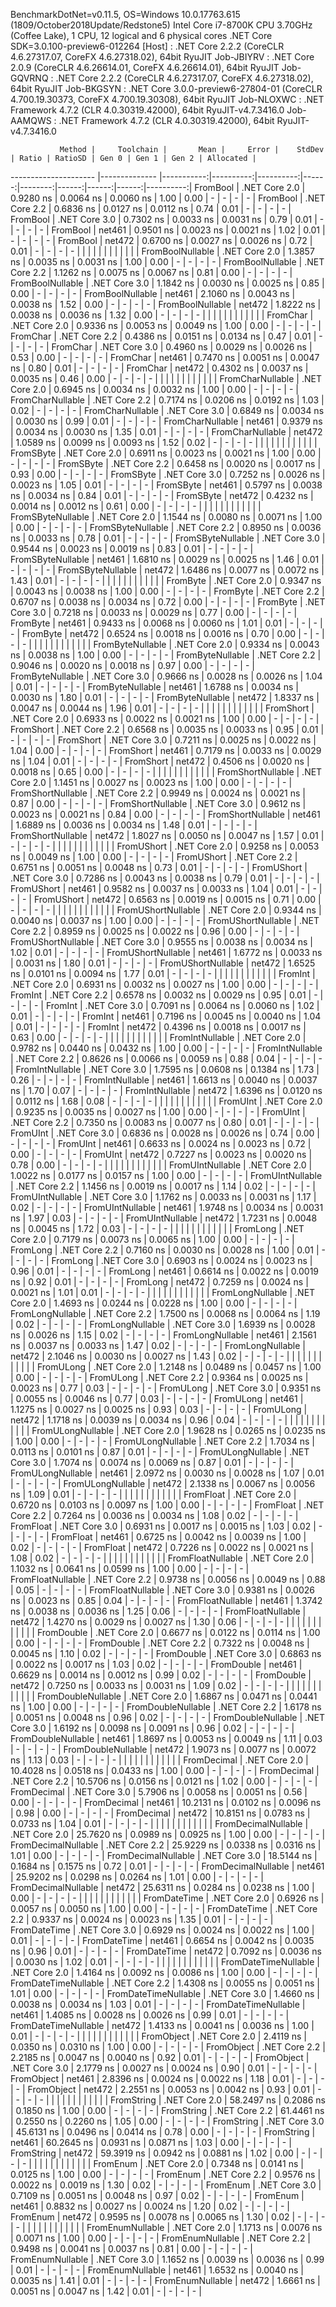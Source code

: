
BenchmarkDotNet=v0.11.5, OS=Windows 10.0.17763.615 (1809/October2018Update/Redstone5)
Intel Core i7-8700K CPU 3.70GHz (Coffee Lake), 1 CPU, 12 logical and 6 physical cores
.NET Core SDK=3.0.100-preview6-012264
  [Host]     : .NET Core 2.2.2 (CoreCLR 4.6.27317.07, CoreFX 4.6.27318.02), 64bit RyuJIT
  Job-JBIYRV : .NET Core 2.0.9 (CoreCLR 4.6.26614.01, CoreFX 4.6.26614.01), 64bit RyuJIT
  Job-GQVRNQ : .NET Core 2.2.2 (CoreCLR 4.6.27317.07, CoreFX 4.6.27318.02), 64bit RyuJIT
  Job-BKGSYN : .NET Core 3.0.0-preview6-27804-01 (CoreCLR 4.700.19.30373, CoreFX 4.700.19.30308), 64bit RyuJIT
  Job-NLOXWC : .NET Framework 4.7.2 (CLR 4.0.30319.42000), 64bit RyuJIT-v4.7.3416.0
  Job-AAMQWS : .NET Framework 4.7.2 (CLR 4.0.30319.42000), 64bit RyuJIT-v4.7.3416.0


               Method |     Toolchain |       Mean |     Error |    StdDev | Ratio | RatioSD | Gen 0 | Gen 1 | Gen 2 | Allocated |
--------------------- |-------------- |-----------:|----------:|----------:|------:|--------:|------:|------:|------:|----------:|
             FromBool | .NET Core 2.0 |  0.9280 ns | 0.0064 ns | 0.0060 ns |  1.00 |    0.00 |     - |     - |     - |         - |
             FromBool | .NET Core 2.2 |  0.6836 ns | 0.0127 ns | 0.0112 ns |  0.74 |    0.01 |     - |     - |     - |         - |
             FromBool | .NET Core 3.0 |  0.7302 ns | 0.0033 ns | 0.0031 ns |  0.79 |    0.01 |     - |     - |     - |         - |
             FromBool |        net461 |  0.9501 ns | 0.0023 ns | 0.0021 ns |  1.02 |    0.01 |     - |     - |     - |         - |
             FromBool |        net472 |  0.6700 ns | 0.0027 ns | 0.0026 ns |  0.72 |    0.01 |     - |     - |     - |         - |
                      |               |            |           |           |       |         |       |       |       |           |
     FromBoolNullable | .NET Core 2.0 |  1.3857 ns | 0.0035 ns | 0.0031 ns |  1.00 |    0.00 |     - |     - |     - |         - |
     FromBoolNullable | .NET Core 2.2 |  1.1262 ns | 0.0075 ns | 0.0067 ns |  0.81 |    0.00 |     - |     - |     - |         - |
     FromBoolNullable | .NET Core 3.0 |  1.1842 ns | 0.0030 ns | 0.0025 ns |  0.85 |    0.00 |     - |     - |     - |         - |
     FromBoolNullable |        net461 |  2.1060 ns | 0.0043 ns | 0.0038 ns |  1.52 |    0.00 |     - |     - |     - |         - |
     FromBoolNullable |        net472 |  1.8222 ns | 0.0038 ns | 0.0036 ns |  1.32 |    0.00 |     - |     - |     - |         - |
                      |               |            |           |           |       |         |       |       |       |           |
             FromChar | .NET Core 2.0 |  0.9336 ns | 0.0053 ns | 0.0049 ns |  1.00 |    0.00 |     - |     - |     - |         - |
             FromChar | .NET Core 2.2 |  0.4386 ns | 0.0151 ns | 0.0134 ns |  0.47 |    0.01 |     - |     - |     - |         - |
             FromChar | .NET Core 3.0 |  0.4960 ns | 0.0029 ns | 0.0026 ns |  0.53 |    0.00 |     - |     - |     - |         - |
             FromChar |        net461 |  0.7470 ns | 0.0051 ns | 0.0047 ns |  0.80 |    0.01 |     - |     - |     - |         - |
             FromChar |        net472 |  0.4302 ns | 0.0037 ns | 0.0035 ns |  0.46 |    0.00 |     - |     - |     - |         - |
                      |               |            |           |           |       |         |       |       |       |           |
     FromCharNullable | .NET Core 2.0 |  0.6945 ns | 0.0034 ns | 0.0032 ns |  1.00 |    0.00 |     - |     - |     - |         - |
     FromCharNullable | .NET Core 2.2 |  0.7174 ns | 0.0206 ns | 0.0192 ns |  1.03 |    0.02 |     - |     - |     - |         - |
     FromCharNullable | .NET Core 3.0 |  0.6849 ns | 0.0034 ns | 0.0030 ns |  0.99 |    0.01 |     - |     - |     - |         - |
     FromCharNullable |        net461 |  0.9379 ns | 0.0034 ns | 0.0030 ns |  1.35 |    0.01 |     - |     - |     - |         - |
     FromCharNullable |        net472 |  1.0589 ns | 0.0099 ns | 0.0093 ns |  1.52 |    0.02 |     - |     - |     - |         - |
                      |               |            |           |           |       |         |       |       |       |           |
            FromSByte | .NET Core 2.0 |  0.6911 ns | 0.0023 ns | 0.0021 ns |  1.00 |    0.00 |     - |     - |     - |         - |
            FromSByte | .NET Core 2.2 |  0.6458 ns | 0.0020 ns | 0.0017 ns |  0.93 |    0.00 |     - |     - |     - |         - |
            FromSByte | .NET Core 3.0 |  0.7252 ns | 0.0026 ns | 0.0023 ns |  1.05 |    0.01 |     - |     - |     - |         - |
            FromSByte |        net461 |  0.5797 ns | 0.0038 ns | 0.0034 ns |  0.84 |    0.01 |     - |     - |     - |         - |
            FromSByte |        net472 |  0.4232 ns | 0.0014 ns | 0.0012 ns |  0.61 |    0.00 |     - |     - |     - |         - |
                      |               |            |           |           |       |         |       |       |       |           |
    FromSByteNullable | .NET Core 2.0 |  1.1544 ns | 0.0080 ns | 0.0071 ns |  1.00 |    0.00 |     - |     - |     - |         - |
    FromSByteNullable | .NET Core 2.2 |  0.8950 ns | 0.0036 ns | 0.0033 ns |  0.78 |    0.01 |     - |     - |     - |         - |
    FromSByteNullable | .NET Core 3.0 |  0.9544 ns | 0.0023 ns | 0.0019 ns |  0.83 |    0.01 |     - |     - |     - |         - |
    FromSByteNullable |        net461 |  1.6810 ns | 0.0029 ns | 0.0025 ns |  1.46 |    0.01 |     - |     - |     - |         - |
    FromSByteNullable |        net472 |  1.6486 ns | 0.0077 ns | 0.0072 ns |  1.43 |    0.01 |     - |     - |     - |         - |
                      |               |            |           |           |       |         |       |       |       |           |
             FromByte | .NET Core 2.0 |  0.9347 ns | 0.0043 ns | 0.0038 ns |  1.00 |    0.00 |     - |     - |     - |         - |
             FromByte | .NET Core 2.2 |  0.6707 ns | 0.0038 ns | 0.0034 ns |  0.72 |    0.00 |     - |     - |     - |         - |
             FromByte | .NET Core 3.0 |  0.7218 ns | 0.0033 ns | 0.0029 ns |  0.77 |    0.00 |     - |     - |     - |         - |
             FromByte |        net461 |  0.9433 ns | 0.0068 ns | 0.0060 ns |  1.01 |    0.01 |     - |     - |     - |         - |
             FromByte |        net472 |  0.6524 ns | 0.0018 ns | 0.0016 ns |  0.70 |    0.00 |     - |     - |     - |         - |
                      |               |            |           |           |       |         |       |       |       |           |
     FromByteNullable | .NET Core 2.0 |  0.9334 ns | 0.0043 ns | 0.0038 ns |  1.00 |    0.00 |     - |     - |     - |         - |
     FromByteNullable | .NET Core 2.2 |  0.9046 ns | 0.0020 ns | 0.0018 ns |  0.97 |    0.00 |     - |     - |     - |         - |
     FromByteNullable | .NET Core 3.0 |  0.9666 ns | 0.0028 ns | 0.0026 ns |  1.04 |    0.01 |     - |     - |     - |         - |
     FromByteNullable |        net461 |  1.6788 ns | 0.0034 ns | 0.0030 ns |  1.80 |    0.01 |     - |     - |     - |         - |
     FromByteNullable |        net472 |  1.8337 ns | 0.0047 ns | 0.0044 ns |  1.96 |    0.01 |     - |     - |     - |         - |
                      |               |            |           |           |       |         |       |       |       |           |
            FromShort | .NET Core 2.0 |  0.6933 ns | 0.0022 ns | 0.0021 ns |  1.00 |    0.00 |     - |     - |     - |         - |
            FromShort | .NET Core 2.2 |  0.6568 ns | 0.0035 ns | 0.0033 ns |  0.95 |    0.01 |     - |     - |     - |         - |
            FromShort | .NET Core 3.0 |  0.7211 ns | 0.0025 ns | 0.0022 ns |  1.04 |    0.00 |     - |     - |     - |         - |
            FromShort |        net461 |  0.7179 ns | 0.0033 ns | 0.0029 ns |  1.04 |    0.01 |     - |     - |     - |         - |
            FromShort |        net472 |  0.4506 ns | 0.0020 ns | 0.0018 ns |  0.65 |    0.00 |     - |     - |     - |         - |
                      |               |            |           |           |       |         |       |       |       |           |
    FromShortNullable | .NET Core 2.0 |  1.1451 ns | 0.0027 ns | 0.0023 ns |  1.00 |    0.00 |     - |     - |     - |         - |
    FromShortNullable | .NET Core 2.2 |  0.9949 ns | 0.0024 ns | 0.0021 ns |  0.87 |    0.00 |     - |     - |     - |         - |
    FromShortNullable | .NET Core 3.0 |  0.9612 ns | 0.0023 ns | 0.0021 ns |  0.84 |    0.00 |     - |     - |     - |         - |
    FromShortNullable |        net461 |  1.6889 ns | 0.0036 ns | 0.0034 ns |  1.48 |    0.01 |     - |     - |     - |         - |
    FromShortNullable |        net472 |  1.8027 ns | 0.0050 ns | 0.0047 ns |  1.57 |    0.01 |     - |     - |     - |         - |
                      |               |            |           |           |       |         |       |       |       |           |
           FromUShort | .NET Core 2.0 |  0.9258 ns | 0.0053 ns | 0.0049 ns |  1.00 |    0.00 |     - |     - |     - |         - |
           FromUShort | .NET Core 2.2 |  0.6751 ns | 0.0051 ns | 0.0048 ns |  0.73 |    0.01 |     - |     - |     - |         - |
           FromUShort | .NET Core 3.0 |  0.7286 ns | 0.0043 ns | 0.0038 ns |  0.79 |    0.01 |     - |     - |     - |         - |
           FromUShort |        net461 |  0.9582 ns | 0.0037 ns | 0.0033 ns |  1.04 |    0.01 |     - |     - |     - |         - |
           FromUShort |        net472 |  0.6563 ns | 0.0019 ns | 0.0015 ns |  0.71 |    0.00 |     - |     - |     - |         - |
                      |               |            |           |           |       |         |       |       |       |           |
   FromUShortNullable | .NET Core 2.0 |  0.9344 ns | 0.0040 ns | 0.0037 ns |  1.00 |    0.00 |     - |     - |     - |         - |
   FromUShortNullable | .NET Core 2.2 |  0.8959 ns | 0.0025 ns | 0.0022 ns |  0.96 |    0.00 |     - |     - |     - |         - |
   FromUShortNullable | .NET Core 3.0 |  0.9555 ns | 0.0038 ns | 0.0034 ns |  1.02 |    0.01 |     - |     - |     - |         - |
   FromUShortNullable |        net461 |  1.6772 ns | 0.0033 ns | 0.0031 ns |  1.80 |    0.01 |     - |     - |     - |         - |
   FromUShortNullable |        net472 |  1.6525 ns | 0.0101 ns | 0.0094 ns |  1.77 |    0.01 |     - |     - |     - |         - |
                      |               |            |           |           |       |         |       |       |       |           |
              FromInt | .NET Core 2.0 |  0.6931 ns | 0.0032 ns | 0.0027 ns |  1.00 |    0.00 |     - |     - |     - |         - |
              FromInt | .NET Core 2.2 |  0.6578 ns | 0.0032 ns | 0.0029 ns |  0.95 |    0.01 |     - |     - |     - |         - |
              FromInt | .NET Core 3.0 |  0.7091 ns | 0.0064 ns | 0.0060 ns |  1.02 |    0.01 |     - |     - |     - |         - |
              FromInt |        net461 |  0.7196 ns | 0.0045 ns | 0.0040 ns |  1.04 |    0.01 |     - |     - |     - |         - |
              FromInt |        net472 |  0.4396 ns | 0.0018 ns | 0.0017 ns |  0.63 |    0.00 |     - |     - |     - |         - |
                      |               |            |           |           |       |         |       |       |       |           |
      FromIntNullable | .NET Core 2.0 |  0.9782 ns | 0.0440 ns | 0.0432 ns |  1.00 |    0.00 |     - |     - |     - |         - |
      FromIntNullable | .NET Core 2.2 |  0.8626 ns | 0.0066 ns | 0.0059 ns |  0.88 |    0.04 |     - |     - |     - |         - |
      FromIntNullable | .NET Core 3.0 |  1.7595 ns | 0.0608 ns | 0.1384 ns |  1.73 |    0.26 |     - |     - |     - |         - |
      FromIntNullable |        net461 |  1.6613 ns | 0.0040 ns | 0.0037 ns |  1.70 |    0.07 |     - |     - |     - |         - |
      FromIntNullable |        net472 |  1.6396 ns | 0.0120 ns | 0.0112 ns |  1.68 |    0.08 |     - |     - |     - |         - |
                      |               |            |           |           |       |         |       |       |       |           |
             FromUInt | .NET Core 2.0 |  0.9235 ns | 0.0035 ns | 0.0027 ns |  1.00 |    0.00 |     - |     - |     - |         - |
             FromUInt | .NET Core 2.2 |  0.7350 ns | 0.0083 ns | 0.0077 ns |  0.80 |    0.01 |     - |     - |     - |         - |
             FromUInt | .NET Core 3.0 |  0.6836 ns | 0.0028 ns | 0.0026 ns |  0.74 |    0.00 |     - |     - |     - |         - |
             FromUInt |        net461 |  0.6633 ns | 0.0024 ns | 0.0023 ns |  0.72 |    0.00 |     - |     - |     - |         - |
             FromUInt |        net472 |  0.7227 ns | 0.0023 ns | 0.0020 ns |  0.78 |    0.00 |     - |     - |     - |         - |
                      |               |            |           |           |       |         |       |       |       |           |
     FromUIntNullable | .NET Core 2.0 |  1.0022 ns | 0.0177 ns | 0.0157 ns |  1.00 |    0.00 |     - |     - |     - |         - |
     FromUIntNullable | .NET Core 2.2 |  1.1456 ns | 0.0019 ns | 0.0017 ns |  1.14 |    0.02 |     - |     - |     - |         - |
     FromUIntNullable | .NET Core 3.0 |  1.1762 ns | 0.0033 ns | 0.0031 ns |  1.17 |    0.02 |     - |     - |     - |         - |
     FromUIntNullable |        net461 |  1.9748 ns | 0.0034 ns | 0.0031 ns |  1.97 |    0.03 |     - |     - |     - |         - |
     FromUIntNullable |        net472 |  1.7231 ns | 0.0048 ns | 0.0045 ns |  1.72 |    0.03 |     - |     - |     - |         - |
                      |               |            |           |           |       |         |       |       |       |           |
             FromLong | .NET Core 2.0 |  0.7179 ns | 0.0073 ns | 0.0065 ns |  1.00 |    0.00 |     - |     - |     - |         - |
             FromLong | .NET Core 2.2 |  0.7160 ns | 0.0030 ns | 0.0028 ns |  1.00 |    0.01 |     - |     - |     - |         - |
             FromLong | .NET Core 3.0 |  0.6903 ns | 0.0024 ns | 0.0023 ns |  0.96 |    0.01 |     - |     - |     - |         - |
             FromLong |        net461 |  0.6614 ns | 0.0022 ns | 0.0019 ns |  0.92 |    0.01 |     - |     - |     - |         - |
             FromLong |        net472 |  0.7259 ns | 0.0024 ns | 0.0021 ns |  1.01 |    0.01 |     - |     - |     - |         - |
                      |               |            |           |           |       |         |       |       |       |           |
     FromLongNullable | .NET Core 2.0 |  1.4693 ns | 0.0244 ns | 0.0228 ns |  1.00 |    0.00 |     - |     - |     - |         - |
     FromLongNullable | .NET Core 2.2 |  1.7500 ns | 0.0068 ns | 0.0064 ns |  1.19 |    0.02 |     - |     - |     - |         - |
     FromLongNullable | .NET Core 3.0 |  1.6939 ns | 0.0028 ns | 0.0026 ns |  1.15 |    0.02 |     - |     - |     - |         - |
     FromLongNullable |        net461 |  2.1561 ns | 0.0037 ns | 0.0033 ns |  1.47 |    0.02 |     - |     - |     - |         - |
     FromLongNullable |        net472 |  2.1046 ns | 0.0030 ns | 0.0027 ns |  1.43 |    0.02 |     - |     - |     - |         - |
                      |               |            |           |           |       |         |       |       |       |           |
            FromULong | .NET Core 2.0 |  1.2148 ns | 0.0489 ns | 0.0457 ns |  1.00 |    0.00 |     - |     - |     - |         - |
            FromULong | .NET Core 2.2 |  0.9364 ns | 0.0025 ns | 0.0023 ns |  0.77 |    0.03 |     - |     - |     - |         - |
            FromULong | .NET Core 3.0 |  0.9351 ns | 0.0055 ns | 0.0046 ns |  0.77 |    0.03 |     - |     - |     - |         - |
            FromULong |        net461 |  1.1275 ns | 0.0027 ns | 0.0025 ns |  0.93 |    0.03 |     - |     - |     - |         - |
            FromULong |        net472 |  1.1718 ns | 0.0039 ns | 0.0034 ns |  0.96 |    0.04 |     - |     - |     - |         - |
                      |               |            |           |           |       |         |       |       |       |           |
    FromULongNullable | .NET Core 2.0 |  1.9628 ns | 0.0265 ns | 0.0235 ns |  1.00 |    0.00 |     - |     - |     - |         - |
    FromULongNullable | .NET Core 2.2 |  1.7034 ns | 0.0113 ns | 0.0101 ns |  0.87 |    0.01 |     - |     - |     - |         - |
    FromULongNullable | .NET Core 3.0 |  1.7074 ns | 0.0074 ns | 0.0069 ns |  0.87 |    0.01 |     - |     - |     - |         - |
    FromULongNullable |        net461 |  2.0972 ns | 0.0030 ns | 0.0028 ns |  1.07 |    0.01 |     - |     - |     - |         - |
    FromULongNullable |        net472 |  2.1338 ns | 0.0067 ns | 0.0056 ns |  1.09 |    0.01 |     - |     - |     - |         - |
                      |               |            |           |           |       |         |       |       |       |           |
            FromFloat | .NET Core 2.0 |  0.6720 ns | 0.0103 ns | 0.0097 ns |  1.00 |    0.00 |     - |     - |     - |         - |
            FromFloat | .NET Core 2.2 |  0.7264 ns | 0.0036 ns | 0.0034 ns |  1.08 |    0.02 |     - |     - |     - |         - |
            FromFloat | .NET Core 3.0 |  0.6931 ns | 0.0017 ns | 0.0015 ns |  1.03 |    0.02 |     - |     - |     - |         - |
            FromFloat |        net461 |  0.6725 ns | 0.0042 ns | 0.0039 ns |  1.00 |    0.02 |     - |     - |     - |         - |
            FromFloat |        net472 |  0.7226 ns | 0.0022 ns | 0.0021 ns |  1.08 |    0.02 |     - |     - |     - |         - |
                      |               |            |           |           |       |         |       |       |       |           |
    FromFloatNullable | .NET Core 2.0 |  1.1032 ns | 0.0641 ns | 0.0599 ns |  1.00 |    0.00 |     - |     - |     - |         - |
    FromFloatNullable | .NET Core 2.2 |  0.9738 ns | 0.0056 ns | 0.0049 ns |  0.88 |    0.05 |     - |     - |     - |         - |
    FromFloatNullable | .NET Core 3.0 |  0.9381 ns | 0.0026 ns | 0.0023 ns |  0.85 |    0.04 |     - |     - |     - |         - |
    FromFloatNullable |        net461 |  1.3742 ns | 0.0038 ns | 0.0036 ns |  1.25 |    0.06 |     - |     - |     - |         - |
    FromFloatNullable |        net472 |  1.4270 ns | 0.0029 ns | 0.0027 ns |  1.30 |    0.06 |     - |     - |     - |         - |
                      |               |            |           |           |       |         |       |       |       |           |
           FromDouble | .NET Core 2.0 |  0.6677 ns | 0.0122 ns | 0.0114 ns |  1.00 |    0.00 |     - |     - |     - |         - |
           FromDouble | .NET Core 2.2 |  0.7322 ns | 0.0048 ns | 0.0045 ns |  1.10 |    0.02 |     - |     - |     - |         - |
           FromDouble | .NET Core 3.0 |  0.6863 ns | 0.0022 ns | 0.0017 ns |  1.03 |    0.02 |     - |     - |     - |         - |
           FromDouble |        net461 |  0.6629 ns | 0.0014 ns | 0.0012 ns |  0.99 |    0.02 |     - |     - |     - |         - |
           FromDouble |        net472 |  0.7250 ns | 0.0033 ns | 0.0031 ns |  1.09 |    0.02 |     - |     - |     - |         - |
                      |               |            |           |           |       |         |       |       |       |           |
   FromDoubleNullable | .NET Core 2.0 |  1.6867 ns | 0.0471 ns | 0.0441 ns |  1.00 |    0.00 |     - |     - |     - |         - |
   FromDoubleNullable | .NET Core 2.2 |  1.6178 ns | 0.0051 ns | 0.0048 ns |  0.96 |    0.02 |     - |     - |     - |         - |
   FromDoubleNullable | .NET Core 3.0 |  1.6192 ns | 0.0098 ns | 0.0091 ns |  0.96 |    0.02 |     - |     - |     - |         - |
   FromDoubleNullable |        net461 |  1.8697 ns | 0.0053 ns | 0.0049 ns |  1.11 |    0.03 |     - |     - |     - |         - |
   FromDoubleNullable |        net472 |  1.9073 ns | 0.0077 ns | 0.0072 ns |  1.13 |    0.03 |     - |     - |     - |         - |
                      |               |            |           |           |       |         |       |       |       |           |
          FromDecimal | .NET Core 2.0 | 10.4028 ns | 0.0518 ns | 0.0433 ns |  1.00 |    0.00 |     - |     - |     - |         - |
          FromDecimal | .NET Core 2.2 | 10.5706 ns | 0.0156 ns | 0.0121 ns |  1.02 |    0.00 |     - |     - |     - |         - |
          FromDecimal | .NET Core 3.0 |  5.7906 ns | 0.0058 ns | 0.0051 ns |  0.56 |    0.00 |     - |     - |     - |         - |
          FromDecimal |        net461 | 10.2131 ns | 0.0102 ns | 0.0096 ns |  0.98 |    0.00 |     - |     - |     - |         - |
          FromDecimal |        net472 | 10.8151 ns | 0.0783 ns | 0.0733 ns |  1.04 |    0.01 |     - |     - |     - |         - |
                      |               |            |           |           |       |         |       |       |       |           |
  FromDecimalNullable | .NET Core 2.0 | 25.7620 ns | 0.0989 ns | 0.0925 ns |  1.00 |    0.00 |     - |     - |     - |         - |
  FromDecimalNullable | .NET Core 2.2 | 25.9229 ns | 0.0338 ns | 0.0316 ns |  1.01 |    0.00 |     - |     - |     - |         - |
  FromDecimalNullable | .NET Core 3.0 | 18.5144 ns | 0.1684 ns | 0.1575 ns |  0.72 |    0.01 |     - |     - |     - |         - |
  FromDecimalNullable |        net461 | 25.9202 ns | 0.0298 ns | 0.0264 ns |  1.01 |    0.00 |     - |     - |     - |         - |
  FromDecimalNullable |        net472 | 25.6311 ns | 0.0284 ns | 0.0238 ns |  1.00 |    0.00 |     - |     - |     - |         - |
                      |               |            |           |           |       |         |       |       |       |           |
         FromDateTime | .NET Core 2.0 |  0.6926 ns | 0.0057 ns | 0.0050 ns |  1.00 |    0.00 |     - |     - |     - |         - |
         FromDateTime | .NET Core 2.2 |  0.9337 ns | 0.0024 ns | 0.0023 ns |  1.35 |    0.01 |     - |     - |     - |         - |
         FromDateTime | .NET Core 3.0 |  0.6929 ns | 0.0024 ns | 0.0022 ns |  1.00 |    0.01 |     - |     - |     - |         - |
         FromDateTime |        net461 |  0.6654 ns | 0.0042 ns | 0.0035 ns |  0.96 |    0.01 |     - |     - |     - |         - |
         FromDateTime |        net472 |  0.7092 ns | 0.0036 ns | 0.0030 ns |  1.02 |    0.01 |     - |     - |     - |         - |
                      |               |            |           |           |       |         |       |       |       |           |
 FromDateTimeNullable | .NET Core 2.0 |  1.4164 ns | 0.0092 ns | 0.0086 ns |  1.00 |    0.00 |     - |     - |     - |         - |
 FromDateTimeNullable | .NET Core 2.2 |  1.4308 ns | 0.0055 ns | 0.0051 ns |  1.01 |    0.00 |     - |     - |     - |         - |
 FromDateTimeNullable | .NET Core 3.0 |  1.4660 ns | 0.0038 ns | 0.0034 ns |  1.03 |    0.01 |     - |     - |     - |         - |
 FromDateTimeNullable |        net461 |  1.4085 ns | 0.0028 ns | 0.0026 ns |  0.99 |    0.01 |     - |     - |     - |         - |
 FromDateTimeNullable |        net472 |  1.4133 ns | 0.0041 ns | 0.0036 ns |  1.00 |    0.01 |     - |     - |     - |         - |
                      |               |            |           |           |       |         |       |       |       |           |
           FromObject | .NET Core 2.0 |  2.4119 ns | 0.0350 ns | 0.0310 ns |  1.00 |    0.00 |     - |     - |     - |         - |
           FromObject | .NET Core 2.2 |  2.2185 ns | 0.0047 ns | 0.0040 ns |  0.92 |    0.01 |     - |     - |     - |         - |
           FromObject | .NET Core 3.0 |  2.1779 ns | 0.0027 ns | 0.0024 ns |  0.90 |    0.01 |     - |     - |     - |         - |
           FromObject |        net461 |  2.8396 ns | 0.0024 ns | 0.0022 ns |  1.18 |    0.01 |     - |     - |     - |         - |
           FromObject |        net472 |  2.2551 ns | 0.0053 ns | 0.0042 ns |  0.93 |    0.01 |     - |     - |     - |         - |
                      |               |            |           |           |       |         |       |       |       |           |
           FromString | .NET Core 2.0 | 58.2497 ns | 0.2086 ns | 0.1850 ns |  1.00 |    0.00 |     - |     - |     - |         - |
           FromString | .NET Core 2.2 | 61.4461 ns | 0.2550 ns | 0.2260 ns |  1.05 |    0.00 |     - |     - |     - |         - |
           FromString | .NET Core 3.0 | 45.6131 ns | 0.0496 ns | 0.0414 ns |  0.78 |    0.00 |     - |     - |     - |         - |
           FromString |        net461 | 60.2645 ns | 0.0931 ns | 0.0871 ns |  1.03 |    0.00 |     - |     - |     - |         - |
           FromString |        net472 | 59.3919 ns | 0.0942 ns | 0.0881 ns |  1.02 |    0.00 |     - |     - |     - |         - |
                      |               |            |           |           |       |         |       |       |       |           |
             FromEnum | .NET Core 2.0 |  0.7348 ns | 0.0141 ns | 0.0125 ns |  1.00 |    0.00 |     - |     - |     - |         - |
             FromEnum | .NET Core 2.2 |  0.9576 ns | 0.0022 ns | 0.0019 ns |  1.30 |    0.02 |     - |     - |     - |         - |
             FromEnum | .NET Core 3.0 |  0.7109 ns | 0.0051 ns | 0.0048 ns |  0.97 |    0.02 |     - |     - |     - |         - |
             FromEnum |        net461 |  0.8832 ns | 0.0027 ns | 0.0024 ns |  1.20 |    0.02 |     - |     - |     - |         - |
             FromEnum |        net472 |  0.9595 ns | 0.0078 ns | 0.0065 ns |  1.30 |    0.02 |     - |     - |     - |         - |
                      |               |            |           |           |       |         |       |       |       |           |
     FromEnumNullable | .NET Core 2.0 |  1.1713 ns | 0.0076 ns | 0.0071 ns |  1.00 |    0.00 |     - |     - |     - |         - |
     FromEnumNullable | .NET Core 2.2 |  0.9498 ns | 0.0041 ns | 0.0037 ns |  0.81 |    0.00 |     - |     - |     - |         - |
     FromEnumNullable | .NET Core 3.0 |  1.1652 ns | 0.0039 ns | 0.0036 ns |  0.99 |    0.01 |     - |     - |     - |         - |
     FromEnumNullable |        net461 |  1.6532 ns | 0.0040 ns | 0.0035 ns |  1.41 |    0.01 |     - |     - |     - |         - |
     FromEnumNullable |        net472 |  1.6661 ns | 0.0051 ns | 0.0047 ns |  1.42 |    0.01 |     - |     - |     - |         - |

